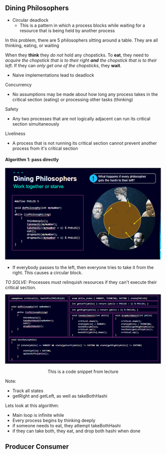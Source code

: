 ## Dining Philosophers
- Circular deadlock
	- This is a pattern in which a process blocks while waiting for a resource that is being held by another process

In this problem, there are 5 philosophers sitting around a table. They are all thinking, eating, or waiting
  
When they **think** they *do not* hold any chopsticks. To **eat**, they need to *acquire the chopstick that is to their right **and** the chopstick that is to their left*. If they can *only get one of the chopsticks*, they **wait**.

- Naive implementations lead to deadlock

Concurrency
- No assumptions may be made about how long any process takes in the critical section (eating) or processing other tasks (thinking)

Safety
- Any two processes that are not logically adjacent can run its critical section simultaneously

Liveliness
- A process that is not running its critical section cannot prevent another process from it's critical section


#### Algorithm 1: pass directly
![center](../../zassets/Pasted%20image%2020231003145815.png)

- If everybody passes to the left, then everyone tries to take it from the right. This causes a circular block.

*TO SOLVE:*
Processes must relinquish resources if they can't execute their critical section.

![center](../../zassets/Pasted%20image%2020231003150309.png)

<div style="text-align: center; width: 100%;">This is a code snippet from lecture</div>

Note:
- Track all states
- getRight and getLeft, as well as takeBothHashi

Lets look at this algorithm:
- Main loop is infinite while
- Every process begins by thinking deeply
- if someone needs to eat, they attempt takeBothHashi
- if they can take both, they eat, and drop both hashi when done


## Producer Consumer